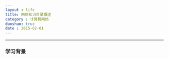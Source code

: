 ```yaml
---
layout : life
title: 网络知识目录概述
category : 计算机网络
duoshuo: true
date : 2015-02-01
---
```


<!-- more -->

******

### 学习背景

